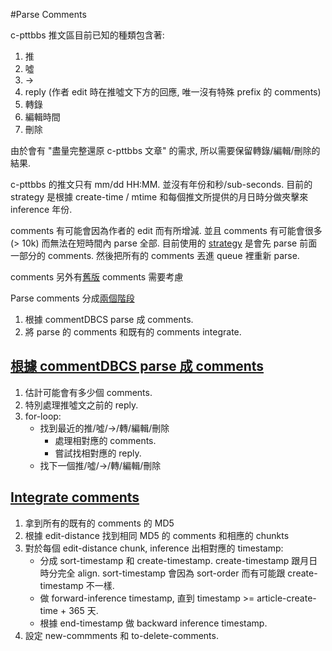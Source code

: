 #Parse Comments

c-pttbbs 推文區目前已知的種類包含著:
1. 推
2. 噓
3. ->
4. reply (作者 edit 時在推噓文下方的回應, 唯一沒有特殊 prefix 的 comments)
5. 轉錄
6. 編輯時間
7. 刪除

由於會有 "盡量完整還原 c-pttbbs 文章" 的需求, 所以需要保留轉錄/編輯/刪除的結果.

c-pttbbs 的推文只有 mm/dd HH:MM. 並沒有年份和秒/sub-seconds.
目前的 strategy 是根據 create-time / mtime 和每個推文所提供的月日時分做夾擊來 inference 年份.

comments 有可能會因為作者的 edit 而有所增減.
並且 comments 有可能會很多 (> 10k) 而無法在短時間內 parse 全部.
目前使用的 [strategy](https://github.com/Ptt-official-app/go-openbbsmiddleware/blob/main/api/get_article_detail.go#L250) 是會先 parse 前面一部分的 comments.
然後把所有的 comments 丟進 queue 裡重新 parse.

comments 另外有[舊版](https://github.com/Ptt-official-app/go-openbbsmiddleware/blob/main/dbcs/testcase/temp8) comments 需要考慮

Parse comments 分成[兩個階段](https://github.com/Ptt-official-app/go-openbbsmiddleware/blob/main/queue/comment_queue.go#L77)
1. 根據 commentDBCS parse 成 comments.
2. 將 parse 的 comments 和既有的 comments integrate.


## [根據 commentDBCS parse 成 comments](https://github.com/Ptt-official-app/go-openbbsmiddleware/blob/main/dbcs/comment.go#L34)

1. 估計可能會有多少個 comments.
2. 特別處理推噓文之前的 reply.
3. for-loop:
    * 找到最近的推/噓/->/轉/編輯/刪除
        * 處理相對應的 comments.
        * 嘗試找相對應的 reply.
    * 找下一個推/噓/->/轉/編輯/刪除


## [Integrate comments](https://github.com/Ptt-official-app/go-openbbsmiddleware/blob/main/dbcs/integrate_comments.go)

1. 拿到所有的既有的 comments 的 MD5
2. 根據 edit-distance 找到相同 MD5 的 comments 和相應的 chunkts
3. 對於每個 edit-distance chunk, inference 出相對應的 timestamp:
    * 分成 sort-timestamp 和 create-timestamp. create-timestamp 跟月日時分完全 align. sort-timestamp 會因為 sort-order 而有可能跟 create-timestamp 不一樣.
    * 做 forward-inference timestamp, 直到 timestamp >= article-create-time + 365 天.
    * 根據 end-timestamp 做 backward inference timestamp.
4. 設定 new-commments 和 to-delete-comments.
